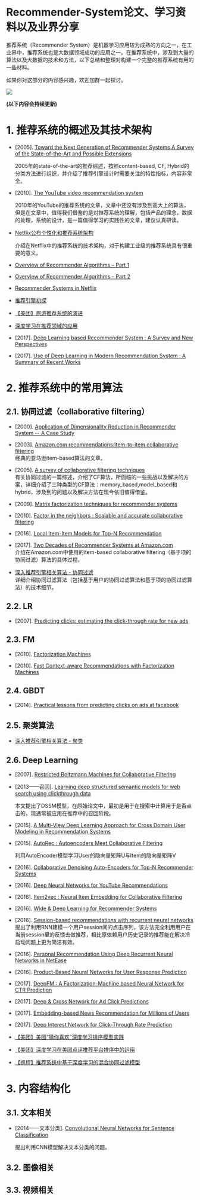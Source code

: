 # Recommender-System论文、学习资料以及业界分享

推荐系统（Recommender System）是机器学习应用较为成熟的方向之一，在工业界中，推荐系统也是大数据领域成功的应用之一。在推荐系统中，涉及到大量的算法以及大数据的技术和方法，以下总结和整理对构建一个完整的推荐系统有用的一些材料。

如果你对这部分的内容感兴趣，欢迎加群一起探讨。

![](https://github.com/zhaozhiyong19890102/Recommender-System/blob/master/Pic/RS_QQ.png)

**(以下内容会持续更新)**

# 1. 推荐系统的概述及其技术架构

- [2005]. [Toward the Next Generation of Recommender Systems A Survey of the State-of-the-Art and Possible Extensions](https://github.com/zhaozhiyong19890102/Recommender-System/blob/master/Reference/Review/Toward%20the%20Next%20Generation%20of%20Recommender%20Systems%20A%20Survey%20of%20the%20State-of-the-Art%20and%20Possible%20Extensions.pdf)

  2005年的state-of-the-art的推荐综述，按照content-based, CF, Hybrid的分类方法进行组织，并介绍了推荐引擎设计时需要关注的特性指标，内容非常全。

- [2010]. [The YouTube video recommendation system](https://github.com/zhaozhiyong19890102/Recommender-System/blob/master/Reference/The%20YouTube%20video%20recommendation%20system.pdf)

  2010年的YouTube的推荐系统的文章，文章中还没有涉及到高大上的算法，但是在文章中，值得我们借鉴的是对推荐系统的理解，包括产品的理念，数据的处理，系统的设计，是一篇值得学习的实践性的文章，建议认真研读。

- [Netflix公布个性化和推荐系统架构](http://www.infoq.com/cn/news/2013/04/netflix-ml-architecture "Netflix公布个性化和推荐系统架构")

  介绍在Netflix中的推荐系统的技术架构，对于构建工业级的推荐系统具有很重要的意义。

- [Overview of Recommender Algorithms – Part 1](https://buildingrecommenders.wordpress.com/2015/11/16/overview-of-recommender-algorithms-part-1/ "Overview of Recommender Algorithms – Part 1")

- [Overview of Recommender Algorithms – Part 2](https://buildingrecommenders.wordpress.com/2015/11/18/overview-of-recommender-algorithms-part-2/ "Overview of Recommender Algorithms – Part 2")

- [Recommender Systems in Netflix](https://buildingrecommenders.wordpress.com/2015/11/18/recommender-systems-in-netflix/ "Recommender Systems in Netflix")

- [推荐引擎初探](https://www.ibm.com/developerworks/cn/web/1103_zhaoct_recommstudy1/index.html#icomments "推荐引擎初探")

- [【美团】旅游推荐系统的演进](https://tech.meituan.com/2017/03/24/travel-recsys.html)


- [深度学习在推荐领域的应用](http://geek.csdn.net/news/detail/200138 "深度学习在推荐领域的应用")
- [2017]. [Deep Learning based Recommender System : A Survey and New Perspectives](https://github.com/zhaozhiyong19890102/Recommender-System/blob/master/Reference/Review/Deep%20Learning%20based%20Recommender%20System%20A%20Survey%20and%20New%20Perspectives.pdf)
- [2017]. [Use of Deep Learning in Modern Recommendation System : A Summary of Recent Works](https://github.com/zhaozhiyong19890102/Recommender-System/blob/master/Reference/Review/Use%20of%20Deep%20Learning%20in%20Modern%20Recommendation%20System%20A%20Summary%20of%20Recent%20Works.pdf)

# 2. 推荐系统中的常用算法

## 2.1. 协同过滤（collaborative filtering）

- [2000]. [Application of Dimensionality Reduction in Recommender System -- A Case Study](https://github.com/zhaozhiyong19890102/Recommender-System/blob/master/Reference/CF/Application%20of%20Dimensionality%20Reduction%20in%20Recommender%20System%20--%20A%20Case%20Study.pdf)

- [2003]. [Amazon.com recommendations:Item-to-item collaborative filtering](https://github.com/zhaozhiyong19890102/Recommender-System/blob/master/Reference/CF/Amazon.com%20recommendations%20Item-to-item%20collaborative%20filtering.pdf) <br />
  经典的亚马逊item-based算法的文章。

- [2005]. [A survey of collaborative filtering techniques](https://github.com/zhaozhiyong19890102/Recommender-System/blob/master/Reference/CF/A%20survey%20of%20collaborative%20filtering%20techniques.pdf) <br />
  有关协同过滤的一篇综述，介绍了CF算法，所面临的一些挑战以及解决的方案，详细介绍了三种类型的CF算法：memory\_based,model\_based和hybrid，涉及到的问题以及解决方法在现今依旧值得借鉴。

- [2009]. [Matrix factorization techniques for recommender systems]()

- [2010]. [Factor in the neighbors : Scalable and accurate collaborative filtering](https://github.com/zhaozhiyong19890102/Recommender-System/blob/master/Reference/CF/Factor%20in%20the%20neighbors%20Scalable%20and%20accurate%20collaborative%20filtering.pdf)

- [2016]. [Local Item-Item Models for Top-N Recommendation](https://github.com/zhaozhiyong19890102/Recommender-System/blob/master/Reference/CF/Local%20Item-Item%20Models%20for%20Top-N%20Recommendation.pdf)

- [2017]. [Two Decades of Recommender Systems at Amazon.com](https://github.com/zhaozhiyong19890102/Recommender-System/blob/master/Reference/CF/Two%20Decades%20of%20Recommender%20Systems%20at%20Amazon.com.pdf) <br />
  介绍在Amazon.com中使用的item-based collaborative filtering（基于项的协同过滤）算法的具体过程。

- [深入推荐引擎相关算法 - 协同过滤](https://www.ibm.com/developerworks/cn/web/1103_zhaoct_recommstudy2/index.html?ca=drs- "深入推荐引擎相关算法 - 协同过滤") <br />
  详细介绍协同过滤算法（包括基于用户的协同过滤算法和基于项的协同过滤算法）的技术细节。

## 2.2. LR

- [2007]. [Predicting clicks: estimating the click-through rate for new ads](https://github.com/zhaozhiyong19890102/Recommender-System/blob/master/Reference/LR/Predicting%20clicks%20estimating%20the%20click-through%20rate%20for%20new%20ads.pdf)

## 2.3. FM

- [2010]. [Factorization Machines](https://github.com/zhaozhiyong19890102/Recommender-System/blob/master/Reference/Factorization%20Machines/Factorization%20Machines.pdf)

- [2010]. [Fast Context-aware Recommendations with Factorization Machines](https://github.com/zhaozhiyong19890102/Recommender-System/blob/master/Reference/Factorization%20Machines/Fast%20Context-aware%20Recommendations%20with%20Factorization%20Machines.pdf)


## 2.4. GBDT

- [2014]. [Practical lessons from predicting clicks on ads at facebook](https://github.com/zhaozhiyong19890102/Recommender-System/blob/master/Reference/GBDT/Practical%20lessons%20from%20predicting%20clicks%20on%20ads%20at%20facebook.pdf)

## 2.5. 聚类算法

- [深入推荐引擎相关算法 - 聚类](https://www.ibm.com/developerworks/cn/web/1103_zhaoct_recommstudy3/index.html?ca=drs- "深入推荐引擎相关算法 - 聚类")

## 2.6. Deep Learning

- [2007]. [Restricted Boltzmann Machines for Collaborative Filtering](https://github.com/zhaozhiyong19890102/Recommender-System/blob/master/Reference/Deep%20Learning/Restricted%20Boltzmann%20Machines%20for%20Collaborative%20Filtering.pdf)

- [2013——召回]. [Learning deep structured semantic models for web search using clickthrough data](https://github.com/zhaozhiyong19890102/Recommender-System/blob/master/Reference/Deep%20Learning/Learning%20deep%20structured%20semantic%20models%20for%20web%20search%20using%20clickthrough%20data.pdf)

  本文提出了DSSM模型，在原始论文中，最初是用于在搜索中计算用于是否点击的，现通常被应用在推荐中的召回阶段。

- [2015]. [A Multi-View Deep Learning Approach for Cross Domain User Modeling in Recommendation Systems](https://github.com/zhaozhiyong19890102/Recommender-System/blob/master/Reference/Deep%20Learning/A%20Multi-View%20Deep%20Learning%20Approach%20for%20Cross%20Domain%20User%20Modeling%20in%20Recommendation%20Systems.pdf)

- [2015]. [AutoRec : Autoencoders Meet Collaborative Filtering](https://github.com/zhaozhiyong19890102/Recommender-System/blob/master/Reference/Deep%20Learning/AutoRec%20Autoencoders%20Meet%20Collaborative%20Filtering.pdf)

  利用AutoEncoder模型学习User的隐向量矩阵U与Item的隐向量矩阵V

- [2016]. [Collaborative Denoising Auto-Encoders for Top-N Recommender Systems](https://github.com/zhaozhiyong19890102/Recommender-System/blob/master/Reference/Deep%20Learning/Collaborative%20Denoising%20Auto-Encoders%20for%20Top-N%20Recommender%20Systems.pdf)

- [2016]. [Deep Neural Networks for YouTube Recommendations](https://github.com/zhaozhiyong19890102/Recommender-System/blob/master/Reference/Deep%20Learning/Deep%20Neural%20Networks%20for%20YouTube%20Recommendations.pdf)

- [2016]. [Item2vec : Neural Item Embedding for Collaborative Filtering](https://github.com/zhaozhiyong19890102/Recommender-System/blob/master/Reference/Deep%20Learning/Item2vec%20Neural%20Item%20Embedding%20for%20Collaborative%20Filtering.pdf) <br />

- [2016]. [Wide & Deep Learning for Recommender Systems](https://github.com/zhaozhiyong19890102/Recommender-System/blob/master/Reference/Deep%20Learning/Wide%20&%20Deep%20Learning%20for%20Recommender%20Systems.pdf)

- [2016]. [Session-based recommendations with recurrent neural networks](https://github.com/zhaozhiyong19890102/Recommender-System/blob/master/Reference/Deep%20Learning/Session-based%20recommendations%20with%20recurrent%20neural%20networks.pdf) <br />
  提出了利用RNN建模一个用户session间的点击序列，该方法完全利用用户在当前session里的反馈去做推荐，相比原依赖用户历史记录的推荐能在解决冷启动问题上更为简洁有效。

- [2016]. [Personal Recommendation Using Deep Recurrent Neural Networks in NetEase](https://github.com/zhaozhiyong19890102/Recommender-System/blob/master/Reference/Deep%20Learning/Personal%20Recommendation%20Using%20Deep%20Recurrent%20Neural%20Networks%20in%20NetEase.pdf)

- [2016]. [Product-Based Neural Networks for User Response Prediction](https://github.com/zhaozhiyong19890102/Recommender-System/blob/master/Reference/Deep%20Learning/Product-Based%20Neural%20Networks%20for%20User%20Response%20Prediction.pdf)

- [2017]. [DeepFM : A Factorization-Machine based Neural Network for CTR Prediction](https://github.com/zhaozhiyong19890102/Recommender-System/blob/master/Reference/Deep%20Learning/DeepFM%20A%20Factorization-Machine%20based%20Neural%20Network%20for%20CTR%20Prediction.pdf)

- [2017]. [Deep & Cross Network for Ad Click Predictions](https://github.com/zhaozhiyong19890102/Recommender-System/blob/master/Reference/Deep%20Learning/Deep%20&%20Cross%20Network%20for%20Ad%20Click%20Predictions.pdf)

- [2017]. [Embedding-based News Recommendation for Millions of Users]()

- [2017]. [Deep Interest Network for Click-Through Rate Prediction](https://github.com/zhaozhiyong19890102/Recommender-System/blob/master/Reference/Deep%20Learning/Deep%20Interest%20Network%20for%20Click-Through%20Rate%20Prediction.pdf)

- [【美团】美团“猜你喜欢”深度学习排序模型实践](https://tech.meituan.com/recommend_dnn.html "美团“猜你喜欢”深度学习排序模型实践")

- [【美团】深度学习在美团点评推荐平台排序中的运用](https://tech.meituan.com/dl.html "深度学习在美团点评推荐平台排序中的运用")

- [【携程】推荐系统中基于深度学习的混合协同过滤模型](https://zhuanlan.zhihu.com/p/25234865 "推荐系统中基于深度学习的混合协同过滤模型")

# 3. 内容结构化

## 3.1. 文本相关
- [2014——文本分类]. [Convolutional Neural Networks for Sentence Classification](https://github.com/zhaozhiyong19890102/Recommender-System/blob/master/Reference/content_analysis/Convolutional%20Neural%20Networks%20for%20Sentence%20Classification.pdf)

  提出利用CNN模型解决文本分类的问题。

## 3.2. 图像相关

## 3.3. 视频相关





